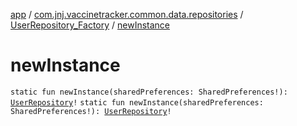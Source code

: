 [app](../../index.md) / [com.jnj.vaccinetracker.common.data.repositories](../index.md) / [UserRepository_Factory](index.md) / [newInstance](./new-instance.md)

# newInstance

`static fun newInstance(sharedPreferences: SharedPreferences!): `[`UserRepository`](../-user-repository/index.md)`!`
`static fun newInstance(sharedPreferences: SharedPreferences!): `[`UserRepository`](../-user-repository/index.md)`!`